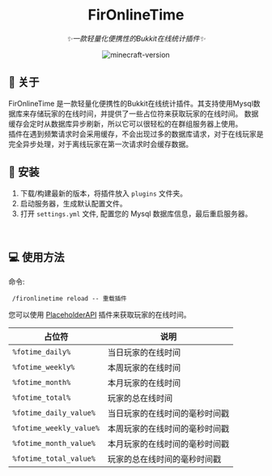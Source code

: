 <div align="center">  

# FirOnlineTime
_✨一款轻量化便携性的Bukkit在线统计插件✨_
</div>

<p align="center">
    <img src="https://img.shields.io/badge/支持版本-1.18 ~ 1.21.4-brightgreen?style=flat-square" alt="minecraft-version">
</p>

## 📌 关于
FirOnlineTime 是一款轻量化便携性的Bukkit在线统计插件。其支持使用Mysql数据库来存储玩家的在线时间，并提供了一些占位符来获取玩家的在线时间。
数据缓存会定时从数据库异步刷新，所以它可以很轻松的在群组服务器上使用。  
插件在遇到频繁请求时会采用缓存，不会出现过多的数据库请求，对于在线玩家是完全异步处理，对于离线玩家在第一次请求时会缓存数据。
<br />

## 🔨 安装
1. 下载/构建最新的版本，将插件放入 `plugins` 文件夹。
2. 启动服务器，生成默认配置文件。
3. 打开 `settings.yml` 文件, 配置您的 Mysql 数据库信息，最后重启服务器。     
<br />
  
## 💻 使用方法
命令: 
```
 /fironlinetime reload -- 重载插件
```
您可以使用 [PlaceholderAPI](https://www.spigotmc.org/resources/placeholderapi.6245)  插件来获取玩家的在线时间。

| 占位符 | 说明 |
| --- | --- |
| `%fotime_daily%` | 当日玩家的在线时间 |
| `%fotime_weekly%` | 本周玩家的在线时间 |
| `%fotime_month%` | 本月玩家的在线时间 |
| `%fotime_total%` | 玩家的总在线时间 |
| `%fotime_daily_value%` | 当日玩家的在线时间的毫秒时间戳 |
| `%fotime_weekly_value%` | 本周玩家的在线时间的毫秒时间戳 |
| `%fotime_month_value%` | 本月玩家的在线时间的毫秒时间戳 |
| `%fotime_total_value%` | 玩家的总在线时间的毫秒时间戳 |
